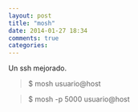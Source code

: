```yaml
---
layout: post
title: "mosh"
date: 2014-01-27 18:34
comments: true
categories: 
---
```

Un ssh mejorado.

>$ mosh usuario@host

>$ mosh -p 5000 usuario@host

